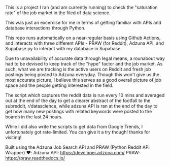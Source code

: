 This is a project I ran (and am currently running) to check the "saturation rate" of the job market in the filed of data science. 

This was just an excercise for me in terms of getting familiar with APIs and database interactions through Python.

This repo runs automatically on a near-regular basis using Github Actions, and interacts with three different APIs - PRAW (for Reddit), Adzuna API, and Supabase.py to interact with my database in Supabase. 

Due to unavailability of accurate data through legal means, a rounabout way had to be devised to keep track of the "hype" factor and the job market. As such, what we are tracking is the active users on Reddit and fresh job postings being posted to Adzuna everyday. Though this won't give us the most accurate picture, I believe this serves as a good overall picture of job space and the people getting interested in the field.

The script which captures the reddit data is run every 10 mins and averaged out at the end of the day to get a clearer abstract of the footfall to the subreddit, r/datascience, while adzuna API is ran at the end of the day to get how many new postings with related keywords were posted to the boards in the last 24 hours. 

While I did also write the scripts to get data from Google Trends, I unfortunately got rate-limited. You can give it a try though! thanks for visiting!

Built using the Adzuna Job Search API and PRAW (Python Reddit API Wrapper) ❤️:
Adzuna API: https://developer.adzuna.com/
PRAW: https://praw.readthedocs.io/
